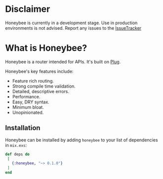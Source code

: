 # Disclaimer
Honeybee is currently in a development stage. Use in production environments is not advised.
Report any issues to the [IssueTracker](https://github.com/apiologist/honeybee/)

# What is Honeybee?
Honeybee is a router intended for APIs. It's built on [Plug](https://hexdocs.pm/plug/readme.html).

Honeybee's key features include:
 - Feature rich routing.
 - Strong compile time validation.
 - Detailed, descriptive errors.
 - Performance.
 - Easy, DRY syntax.
 - Minimum bloat.
 - Unopinionated.

## Installation
Honeybee can be installed by adding `honeybee` to your list of dependencies in `mix.exs`:	

 ```elixir	
def deps do	
  [	
    {:honeybee, "~> 0.1.0"}	
  ]	
end	
```
